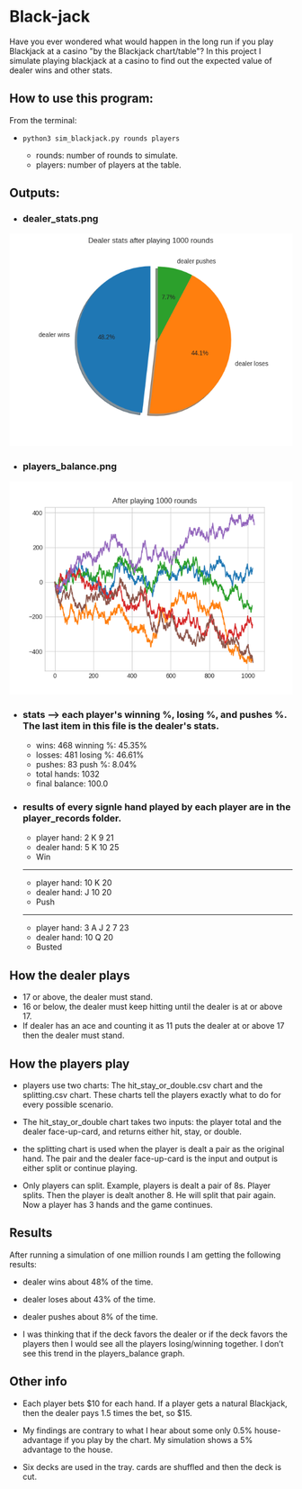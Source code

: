 # Black-jack
Have you ever wondered what would happen in the long run if you play Blackjack at a casino "by the Blackjack chart/table"? In this project I simulate playing blackjack at a casino to find out the expected value of dealer wins and other stats. 


## How to use this program:
From the terminal: 

- `python3 sim_blackjack.py rounds players`
  
  - rounds: number of rounds to simulate.
  - players: number of players at the table.

 ## Outputs:
  - ### dealer_stats.png
  ![](./images/dealer_stats.png)
  - ### players_balance.png 
  ![](./images/players_balance.png)
  - ### stats --> each player's winning %, losing %, and pushes %. The last item in this file is the dealer's stats.
    - wins: 468 winning %: 45.35%
    - losses: 481 losing %: 46.61%
    - pushes: 83 push %: 8.04%
    - total hands: 1032
    - final balance: 100.0
  - ### results of every signle hand played by each player are in the player_records folder.
      - player hand: 2 K 9 21
      - dealer hand: 5 K 10 25
      - Win
      -- -------------------
      - player hand: 10 K 20
      - dealer hand: J 10 20
      - Push
      - -------------------
      - player hand: 3 A J 2 7 23
      - dealer hand: 10 Q 20
      - Busted

## How the dealer plays
  - 17 or above, the dealer must stand.
  - 16 or below, the dealer must keep hitting until the dealer is at or above 17.
  - If dealer has an ace and counting it as 11 puts the dealer at or above 17 then the dealer must stand.
  
## How the players play
  - players use two charts: The hit_stay_or_double.csv chart and the splitting.csv chart. These charts tell the players exactly what to do for every possible scenario.

  - The hit_stay_or_double chart takes two inputs: the player total and the dealer face-up-card, and returns either hit, stay, or double.

  - the splitting chart is used when the player is dealt a pair as the original hand. The pair and the dealer face-up-card is the input and output is either split or continue playing.

- Only players can split. Example, players is dealt a pair of 8s. Player splits. Then the player is dealt another 8. He will split that pair again. Now a player has 3 hands and the game continues.

## Results
After running a simulation of one million rounds I am getting the following results:
- dealer wins about 48% of the time.
- dealer loses about 43% of the time.
- dealer pushes about 8% of the time.

- I was thinking that if the deck favors the dealer or if the deck favors the players then I would see all the players losing/winning together. I don’t see this trend in the players_balance graph.

## Other info
- Each player bets $10 for each hand.
If a player gets a natural Blackjack, then the dealer pays 1.5 times the bet, so $15.

- My findings are contrary to what I hear about some only 0.5% house-advantage if you play by the chart. My simulation shows a 5% advantage to the house. 

- Six decks are used in the tray. cards are shuffled and then the deck is cut. 
